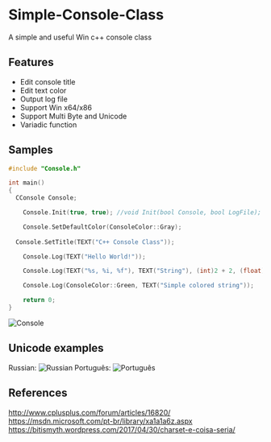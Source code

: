 # Simple-Console-Class
A simple and useful Win c++ console class

## Features
+ Edit console title
+ Edit text color
+ Output log file
+ Support Win x64/x86
+ Support Multi Byte and Unicode
+ Variadic function

## Samples
```C++
#include "Console.h"

int main()
{
  CConsole Console;

	Console.Init(true, true); //void Init(bool Console, bool LogFile);

	Console.SetDefaultColor(ConsoleColor::Gray);
  
  Console.SetTitle(TEXT("C++ Console Class"));

	Console.Log(TEXT("Hello World!"));

	Console.Log(TEXT("%s, %i, %f"), TEXT("String"), (int)2 + 2, (float)123.456);

	Console.Log(ConsoleColor::Green, TEXT("Simple colored string"));

	return 0;
}
```
![Console](https://i.imgur.com/s3ycsmh.png)

## Unicode examples
Russian:
![Russian](https://i.imgur.com/TWEuMU3.png)
Português:
![Português](https://i.imgur.com/3FUtdFy.png)

## References
http://www.cplusplus.com/forum/articles/16820/
https://msdn.microsoft.com/pt-br/library/xa1a1a6z.aspx
https://bitismyth.wordpress.com/2017/04/30/charset-e-coisa-seria/
